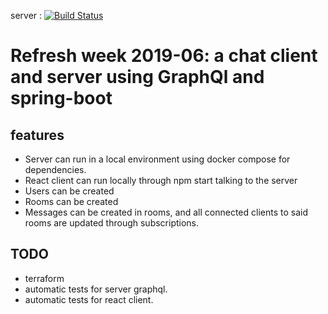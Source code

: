 
server : [![Build Status](https://travis-ci.org/steliospaps/refresh_week_2019.svg?branch=master)](https://travis-ci.org/steliospaps/refresh_week_2019)

# Refresh week 2019-06: a chat client and server using GraphQl and spring-boot
## features
   - Server can run in a local environment using docker compose for dependencies.
   - React client can run locally through npm start talking to the server
   - Users can be created
   - Rooms can be created
   - Messages can be created in rooms, and all connected clients to said rooms are updated through subscriptions.
## TODO
   - terraform
   - automatic tests for server graphql.
   - automatic tests for react client.
